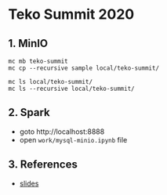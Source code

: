 Teko Summit 2020
================

## 1. MinIO

```
mc mb teko-summit
mc cp --recursive sample local/teko-summit/

mc ls local/teko-summit/
mc ls --recursive local/teko-summit/
```

## 2. Spark
* goto http://localhost:8888
* open `work/mysql-minio.ipynb` file

## 3. References
* [slides](https://docs.google.com/presentation/d/1vu6u6Ka3PxNt_fp6DwoI2IuO2lkiaSKVPNrGRrQQZlE/edit?usp=sharing)
